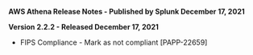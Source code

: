 **AWS Athena Release Notes - Published by Splunk December 17, 2021**
  

**Version 2.2.2 - Released December 17, 2021**

* FIPS Compliance - Mark as not compliant [PAPP-22659]

